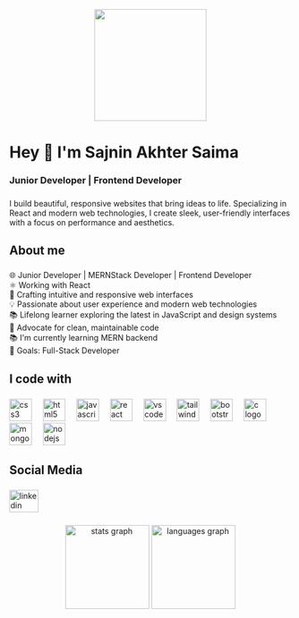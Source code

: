 <div align="center">
  <img height="200" src="https://camo.githubusercontent.com/b484b9cf337d9214ccf444814e80dac45ffdc8db949b8993316f1750f96fbef1/68747470733a2f2f692e6962622e636f2e636f6d2f30566a5935507a622f4d73742d53616a6e696e2d416b687465722d5361696d612e706e67"  />
</div>

###

<h1 align="left">Hey 👋 I'm Sajnin Akhter Saima</h1>

###

<h3 align="left">Junior Developer | Frontend Developer</h3>

###

<p align="left">I build beautiful, responsive websites that bring ideas to life. Specializing in React and modern web technologies, I create sleek, user-friendly interfaces with a focus on performance and aesthetics.</p>

###

<h2 align="left">About me</h2>

###

<p align="left">🌐 Junior Developer | MERNStack Developer | Frontend Developer <br> ⚛️ Working with React <br> 🚀 Crafting intuitive and responsive web interfaces<br>💡 Passionate about user experience and modern web technologies<br>📚 Lifelong learner exploring the latest in JavaScript and design systems<br>🎨 Advocate for clean, maintainable code<br>📚 I'm currently learning MERN backend<br>🎯 Goals: Full-Stack Developer</p>

###

<h2 align="left">I code with</h2>

###

<div align="left">
  <img src="https://cdn.jsdelivr.net/gh/devicons/devicon/icons/css3/css3-original.svg" height="40" alt="css3 logo"  />
  <img width="12" />
  <img src="https://cdn.jsdelivr.net/gh/devicons/devicon/icons/html5/html5-original.svg" height="40" alt="html5 logo"  />
  <img width="12" />
  <img src="https://cdn.jsdelivr.net/gh/devicons/devicon/icons/javascript/javascript-original.svg" height="40" alt="javascript logo"  />
  <img width="12" />
  <img src="https://cdn.jsdelivr.net/gh/devicons/devicon/icons/react/react-original.svg" height="40" alt="react logo"  />
  <img width="12" />
  <img src="https://cdn.jsdelivr.net/gh/devicons/devicon/icons/vscode/vscode-original.svg" height="40" alt="vscode logo"  />
  <img width="12" />
  <img src="https://cdn.jsdelivr.net/gh/devicons/devicon/icons/tailwindcss/tailwindcss-original-wordmark.svg" height="40" alt="tailwindcss logo"  />
  <img width="12" />
  <img src="https://cdn.jsdelivr.net/gh/devicons/devicon/icons/bootstrap/bootstrap-original.svg" height="40" alt="bootstrap logo"  />
  <img width="12" />
  <img src="https://cdn.jsdelivr.net/gh/devicons/devicon/icons/c/c-original.svg" height="40" alt="c logo"  />
  <img width="12" />
  <img src="https://cdn.jsdelivr.net/gh/devicons/devicon/icons/mongodb/mongodb-original.svg" height="40" alt="mongodb logo"  />
  <img width="12" />
  <img src="https://cdn.jsdelivr.net/gh/devicons/devicon/icons/nodejs/nodejs-original.svg" height="40" alt="nodejs logo"  />
</div>

###

<h2 align="left">Social Media</h2>

###

<div align="left">
  <a href="https://www.linkedin.com/in/saima-sajnin-a93131296/" target="_blank">
    <img src="https://raw.githubusercontent.com/maurodesouza/profile-readme-generator/master/src/assets/icons/social/linkedin/default.svg" width="52" height="40" alt="linkedin logo"  />
  </a>
</div>

###

<div align="left">
</div>

###

<div align="center">
  <img src="https://github-readme-stats.vercel.app/api?username=Sajnin14&hide_title=false&hide_rank=false&show_icons=true&include_all_commits=true&count_private=true&disable_animations=false&theme=dracula&locale=en&hide_border=false&order=1" height="150" alt="stats graph"  />
  <img src="https://github-readme-stats.vercel.app/api/top-langs?username=Sajnin14&locale=en&hide_title=false&layout=compact&card_width=320&langs_count=5&theme=dracula&hide_border=false&order=2" height="150" alt="languages graph"  />
</div>

###
